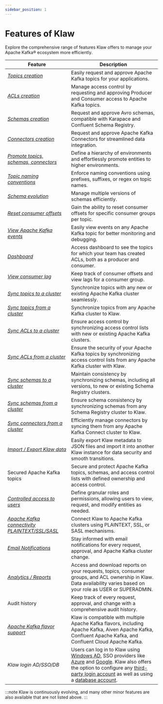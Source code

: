 ```yaml
---
sidebar_position: 1
---
```


# Features of Klaw

Explore the comprehensive range of features Klaw offers to manage your Apache Kafka® ecosystem more efficiently.

| Feature                                                                                              | Description                                                                                                                                                                                                                                                                                                                                                                                                                                                                                                             |
| ---------------------------------------------------------------------------------------------------- | ----------------------------------------------------------------------------------------------------------------------------------------------------------------------------------------------------------------------------------------------------------------------------------------------------------------------------------------------------------------------------------------------------------------------------------------------------------------------------------------------------------------------- |
| [_Topics creation_](../HowTo/topics/Request-a-new-topic.md)                                          | Easily request and approve Apache Kafka topics for your applications.                                                                                                                                                                                                                                                                                                                                                                                                                                                   |
| [_ACLs creation_](../HowTo/subscriptions/Request-a-subscription.md)                                  | Manage access control by requesting and approving Producer and Consumer access to Apache Kafka topics.                                                                                                                                                                                                                                                                                                                                                                                                                  |
| [_Schemas creation_](../HowTo/schemas/Request-a-schema.md)                                           | Request and approve Avro schemas, compatible with Karapace and Confluent Schema Registry.                                                                                                                                                                                                                                                                                                                                                                                                                               |
| [_Connectors creation_](../HowTo/connectors/Request-a-new-connector.md)                              | Request and approve Apache Kafka Connectors for streamlined data integration.                                                                                                                                                                                                                                                                                                                                                                                                                                           |
| [_Promote topics, schemas, connectors_](../HowTo/topics/Promote-a-topic.md)                          | Define a hierarchy of environments and effortlessly promote entities to higher environments.                                                                                                                                                                                                                                                                                                                                                                                                                            |
| [_Topic naming conventions_](../HowTo/environments.md)                                               | Enforce naming conventions using prefixes, suffixes, or regex on topic names.                                                                                                                                                                                                                                                                                                                                                                                                                                           |
| [_Schema evolution_](../HowTo/schemas/manage-schemas.md)                                             | Manage multiple versions of schemas efficiently.                                                                                                                                                                                                                                                                                                                                                                                                                                                                        |
| [_Reset consumer offsets_](../HowTo/operational/Reset-Consumer-Offsets.md)                           | Gain the ability to reset consumer offsets for specific consumer groups per topic.                                                                                                                                                                                                                                                                                                                                                                                                                                      |
| [_View Apache Kafka events_](../HowTo/topics/View-topic-events)                                      | Easily view events on any Apache Kafka topic for better monitoring and debugging.                                                                                                                                                                                                                                                                                                                                                                                                                                       |
| [_Dashboard_](../HowTo/dashboard)                                                                    | Access dashboard to see the topics for which your team has created ACLs, both as a producer and consumer.                                                                                                                                                                                                                                                                                                                                                                                                               |
| [_View consumer lag_](../HowTo/topics/View-consumer-lag)                                             | Keep track of consumer offsets and view lags for a consumer group.                                                                                                                                                                                                                                                                                                                                                                                                                                                      |
| [_Sync topics to a cluster_](../HowTo/kafka-cluster-migration/sync-topics-to-cluster.md)             | Synchronize topics with any new or existing Apache Kafka cluster seamlessly.                                                                                                                                                                                                                                                                                                                                                                                                                                            |
| [_Sync topics from a cluster_](../HowTo/kafka-cluster-migration/sync-topics-from-cluster.md)         | Synchronize topics from any Apache Kafka cluster to Klaw.                                                                                                                                                                                                                                                                                                                                                                                                                                                               |
| [_Sync ACLs to a cluster_](../HowTo/kafka-cluster-migration/sync-acls-to-cluster.md)                 | Ensure access control by synchronizing access control lists with new or existing Apache Kafka clusters.                                                                                                                                                                                                                                                                                                                                                                                                                 |
| [_Sync ACLs from a cluster_](../HowTo/kafka-cluster-migration/sync-acls-from-cluster.md)             | Ensure the security of your Apache Kafka topics by synchronizing access control lists from any Apache Kafka cluster with Klaw.                                                                                                                                                                                                                                                                                                                                                                                          |
| [_Sync schemas to a cluster_](../HowTo/kafka-cluster-migration/sync-schemas-to-cluster.md)           | Maintain consistency by synchronizing schemas, including all versions, to new or existing Schema Registry clusters.                                                                                                                                                                                                                                                                                                                                                                                                     |
| [_Sync schemas from a cluster_](../HowTo/kafka-cluster-migration/sync-schemas-from-cluster.md)       | Ensure schema consistency by synchronizing schemas from any Schema Registry cluster to Klaw.                                                                                                                                                                                                                                                                                                                                                                                                                            |
| [_Sync connectors from a cluster_](../HowTo/kafka-cluster-migration/sync-connectors-from-cluster.md) | Efficiently manage connectors by syncing them from any Apache Kafka Connect cluster to Klaw.                                                                                                                                                                                                                                                                                                                                                                                                                            |
| [_Import / Export Klaw data_](../HowTo/exportimport/index.md)                                        | Easily export Klaw metadata to JSON files and import it into another Klaw instance for data security and smooth transitions.                                                                                                                                                                                                                                                                                                                                                                                            |
| Secured Apache Kafka topics                                                                          | Secure and protect Apache Kafka topics, schemas, and access control lists with defined ownership and access control.                                                                                                                                                                                                                                                                                                                                                                                                    |
| [_Controlled access to users_](../user-team-management/manage-roles-permissions.md)                  | Define granular roles and permissions, allowing users to view, request, and modify entities as needed.                                                                                                                                                                                                                                                                                                                                                                                                                  |
| [_Apache Kafka connectivity PLAINTEXT/SSL/SASL_](../HowTo/clusterconnectivity/index.md)              | Connect Klaw to Apache Kafka clusters using PLAINTEXT, SSL, or SASL mechanisms.                                                                                                                                                                                                                                                                                                                                                                                                                                         |
| [_Email Notifications_](../HowTo/notifications/index.md)                                             | Stay informed with email notifications for every request, approval, and Apache Kafka cluster change.                                                                                                                                                                                                                                                                                                                                                                                                                    |
| [_Analytics / Reports_](../dashboard/analytics.md)                                                   | Access and download reports on your requests, topics, consumer groups, and ACL ownership in Klaw. Data availability varies based on your role as USER or SUPERADMIN.                                                                                                                                                                                                                                                                                                                                                    |
| Audit history                                                                                        | Keep track of every request, approval, and change with a comprehensive audit history.                                                                                                                                                                                                                                                                                                                                                                                                                                   |
| [_Apache Kafka flavor support_](../HowTo/clusters.md)                                                | Klaw is compatible with multiple Apache Kafka flavors, including Apache Kafka, Aiven Apache Kafka, Confluent Apache Kafka, and Confluent Cloud Apache Kafka.                                                                                                                                                                                                                                                                                                                                                            |
| _Klaw login AD/SSO/DB_                                                                               | Users can log in to Klaw using [Windows AD](authentication-authorization/authentication/windows-ad.md), SSO providers like [Azure](authentication-authorization/authentication/azure-ad.md) and [Google](authentication-authorization/authentication/google-account.md). Klaw also offers the option to configure any [third-party login account](authentication-authorization/authentication/third-party-account.md) as well as using a [database account](authentication-authorization/authentication/userpwd-db.md). |

:::note
Klaw is continuously evolving, and many other minor features are also available that are not listed above.
:::
